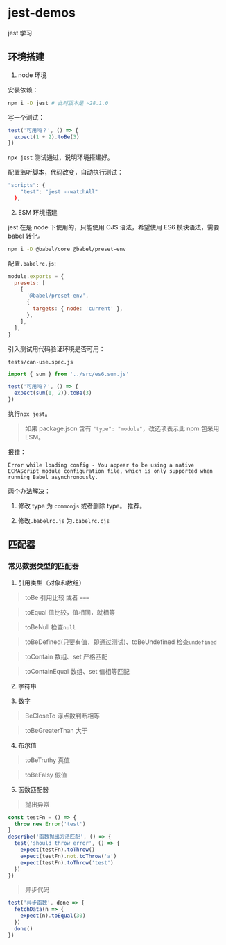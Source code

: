 # jest-demos

jest 学习

## 环境搭建

1. node 环境

安装依赖：

```bash
npm i -D jest # 此时版本是 ~28.1.0
```

写一个测试：

```js
test('可用吗？', () => {
  expect(1 + 2).toBe(3)
})
```

`npx jest` 测试通过，说明环境搭建好。

配置监听脚本，代码改变，自动执行测试：

```bash
"scripts": {
    "test": "jest --watchAll"
  },
```

2. ESM 环境搭建

jest 在是 node 下使用的，只能使用 CJS 语法，希望使用 ES6 模块语法，需要 babel 转化。

```bash
npm i -D @babel/core @babel/preset-env
```

配置`.babelrc.js`:

```js
module.exports = {
  presets: [
    [
      '@babel/preset-env',
      {
        targets: { node: 'current' },
      },
    ],
  ],
}
```

引入测试用代码验证环境是否可用：

`tests/can-use.spec.js`

```js
import { sum } from '../src/es6.sum.js'

test('可用吗？', () => {
  expect(sum(1, 2)).toBe(3)
})
```

执行`npx jest`。

> 如果 package.json 含有 `"type": "module"`，改选项表示此 npm 包采用 ESM。

报错：

`Error while loading config - You appear to be using a native ECMAScript module configuration file, which is only supported when running Babel asynchronously.`

两个办法解决：

1. 修改 type 为 `commonjs` 或者删除 type。 推荐。

2. 修改`.babelrc.js` 为`.babelrc.cjs`

## 匹配器

### 常见数据类型的匹配器

1. 引用类型（对象和数组）

> toBe 引用比较 或者 `===`

> toEqual 值比较，值相同，就相等

> toBeNull 检查`null`

> toBeDefined(只要有值，即通过测试)、toBeUndefined 检查`undefined`

> toContain 数组、set 严格匹配

> toContainEqual 数组、set 值相等匹配

2. 字符串

3. 数字

> BeCloseTo 浮点数判断相等

> toBeGreaterThan 大于

4. 布尔值

> toBeTruthy 真值

> toBeFalsy 假值

5. 函数匹配器

> 抛出异常

```js
const testFn = () => {
  throw new Error('test')
}
describe('函数抛出方法匹配', () => {
  test('should throw error', () => {
    expect(testFn).toThrow()
    expect(testFn).not.toThrow('a')
    expect(testFn).toThrow('test')
  })
})
```

> 异步代码

```js
test('异步函数', done => {
  fetchData(n => {
    expect(n).toEqual(30)
  })
  done()
})
```
